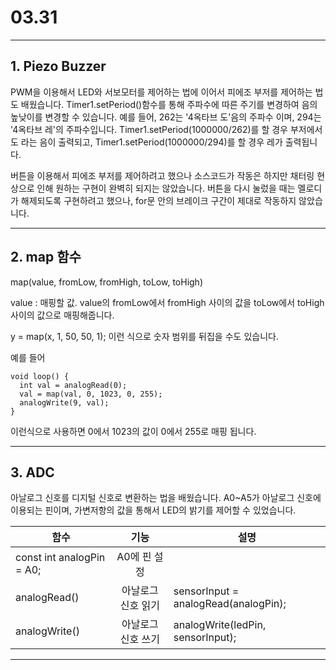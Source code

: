 # 03.31
 
<hr/>

## 1. Piezo Buzzer

PWM을 이용해서 LED와 서보모터를 제어하는 법에 이어서 피에조 부저를 제어하는 법도 배웠습니다. Timer1.setPeriod()함수를 통해 주파수에 따른 주기를 변경하여 음의 높낮이를 변경할 수 있습니다. 예를 들어, 262는 '4옥타브 도'음의 주파수 이며, 294는 '4옥타브 레'의 주파수입니다. Timer1.setPeriod(1000000/262)를 할 경우 부저에서 도 라는 음이 출력되고, Timer1.setPeriod(1000000/294)를 할 경우 레가 출력됩니다.

버튼을 이용해서 피에조 부저를 제어하려고 했으나 소스코드가 작동은 하지만 채터링 현상으로 인해 원하는 구현이 완벽히 되지는 않았습니다. 버튼을 다시 눌렀을 때는 멜로디가 해제되도록 구현하려고 했으나, for문 안의 브레이크 구간이 제대로 작동하지 않았습니다.

<hr/>

## 2. map 함수

map(value, fromLow, fromHigh, toLow, toHigh)

value : 매핑할 값.
value의 fromLow에서 fromHigh 사이의 값을 toLow에서 toHigh 사이의 값으로 매핑해줍니다.

y = map(x, 1, 50, 50, 1);
이런 식으로 숫자 범위를 뒤집을 수도 있습니다.

예를 들어

```
void loop() {
  int val = analogRead(0);
  val = map(val, 0, 1023, 0, 255);
  analogWrite(9, val);
}
```

이런식으로 사용하면 0에서 1023의 값이 0에서 255로 매핑 됩니다.

<hr/>

## 3. ADC

아날로그 신호를 디지털 신호로 변환하는 법을 배웠습니다. A0~A5가 아날로그 신호에 이용되는 핀이며, 가변저항의 값을 통해서 LED의 밝기를 제어할 수 있었습니다.

|함수|기능|설명|
|------|:---:|---|
|const int analogPin = A0;|A0에 핀 설정||
|analogRead()|아날로그 신호 읽기|sensorInput = analogRead(analogPin);|
|analogWrite()|아날로그 신호 쓰기|analogWrite(ledPin, sensorInput);|

<hr/>
